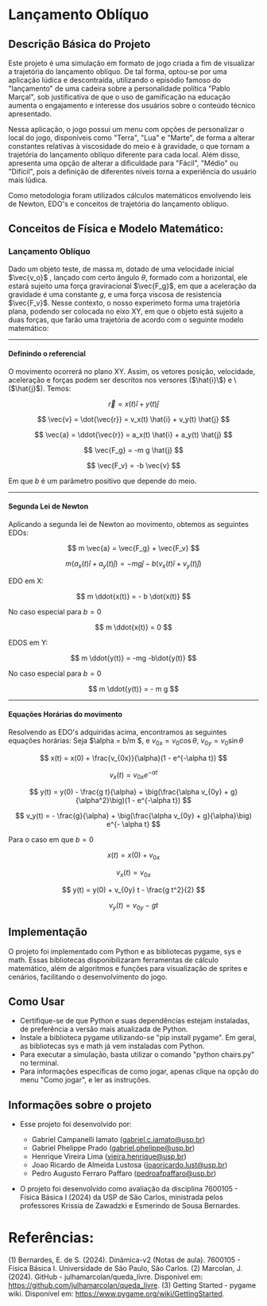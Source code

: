 # Lançamento Oblíquo

## Descrição Básica do Projeto

Este projeto é uma simulação em formato de jogo criada a fim de visualizar a trajetória do lançamento oblíquo. De tal forma, optou-se por uma aplicação lúdica e descontraída, utilizando o episódio famoso do "lançamento" de uma cadeira sobre a personalidade política "Pablo Marçal", sob justificativa de que o uso de gamificação na educação aumenta o engajamento e interesse dos usuários sobre o conteúdo técnico apresentado. 

Nessa aplicação, o jogo possui um menu com opções de personalizar o local do jogo, disponíveis como "Terra", "Lua" e "Marte", de forma a alterar constantes relativas à viscosidade do meio e à gravidade, o que tornam a trajetória do lançamento oblíquo diferente para cada local. Além disso, apresenta uma opção de alterar a dificuldade para "Fácil", "Médio" ou "Difícil", pois a definição de diferentes níveis torna a experiência do usuário mais lúdica.

Como metodologia foram utilizados cálculos matemáticos envolvendo leis de Newton, EDO's e conceitos de trajetória do lançamento oblíquo.
## Conceitos de Física e Modelo Matemático:
### Lançamento Oblíquo

Dado um objeto teste, de massa $m$, dotado de uma velocidade inicial $\vec{v_o}$ , lançado com certo ângulo $\theta$, formado com a horizontal, ele estará sujeito uma força graviracional $\vec{F_g}$, em que a aceleração da gravidade é uma constante $g$, e uma força viscosa de resistencia $\vec{F_v}$.
Nesse contexto, o nosso experimeto forma uma trajetória plana, podendo ser colocada no eixo XY, em que o objeto está sujeito a duas forças, que farão uma trajetória de acordo com o seguinte modelo matemático:

---

#### Definindo o referencial
  O movimento ocorrerá no plano XY. Assim, os vetores posição, velocidade, aceleração e forças podem ser descritos nos versores \($\hat{i}\$) e \($\hat{j}\$). Temos:

$$
\vec{r} = x(t) \hat{i} + y(t) \hat{j}
$$

$$
\vec{v} = \dot{\vec{r}} = v_x(t) \hat{i} + v_y(t) \hat{j}
$$

$$
\vec{a} = \ddot{\vec{r}} = a_x(t) \hat{i} + a_y(t) \hat{j}
$$

$$
\vec{F_g} = -m g \hat{j}
$$

$$
\vec{F_v} = -b \vec{v}
$$

Em que $b$ é um parâmetro positivo que depende do meio.

---

#### Segunda Lei de Newton

Aplicando a segunda lei de Newton ao movimento, obtemos as seguintes EDOs:

$$
m \vec{a} = \vec{F_g} + \vec{F_v}
$$

$$
m (a_x(t)\hat{i} + a_y(t)\hat{j}) = -mg\hat{j} - b(v_x(t)\hat{i} + v_y(t)\hat{j})
$$

EDO em X:

$$
m \ddot{x(t)} = - b \dot{x(t)}
$$

No caso especial para $b = 0$

$$
m \ddot{x(t)} = 0
$$

EDOS em Y:

$$
m \ddot{y(t)} = -mg -b\dot{y(t)}
$$

No caso especial para $b = 0$

$$
m \ddot{y(t)} = - m g
$$

---

#### Equações Horárias do movimento
Resolvendo as EDO's adquiridas acima, encontramos as seguintes equações horárias:
Seja $\alpha = b/m $, e $v_{0x} = v_0 \cos{\theta}$, $v_{0y} = v_0 \sin{\theta}$

$$
x(t) = x(0) + \frac{v_{0x}}{\alpha}(1 - e^{-\alpha t})
$$

$$
v_x(t) = v_{0x} e^{- \alpha t}
$$

$$
y(t) = y(0) - \frac{g t}{\alpha} + \big(\frac{\alpha v_{0y} + g}{\alpha^2}\big)(1 - e^{-\alpha t})
$$

$$
v_y(t) = - \frac{g}{\alpha} + \big(\frac{\alpha v_{0y} + g}{\alpha}\big) e^{- \alpha t}
$$

Para o caso em que $b = 0$

$$
x(t) = x(0) + v_{0x}
$$

$$
v_x(t) = v_{0x}
$$

$$
y(t) = y(0) + v_{0y} t - \frac{g t^2}{2}
$$

$$
v_y(t) = v_{0y} - gt
$$


## Implementação
O projeto foi implementado com Python e as bibliotecas pygame, sys e math. Essas bibliotecas disponibilizaram ferramentas de cálculo matemático, além de algoritmos e funções para visualização de sprites e cenários, facilitando o desenvolvimento do jogo.
## Como Usar

- Certifique-se de que Python e suas dependências estejam instaladas, de preferência a versão mais atualizada de Python.
- Instale a biblioteca pygame utilizando-se "pip install pygame". Em geral, as bibliotecas sys e math já vem instaladas com Python.
- Para executar a simulação, basta utilizar o comando "python chairs.py" no terminal.
- Para informações específicas de como jogar, apenas clique na opção do menu "Como jogar", e ler as instruções.

## Informações sobre o projeto

- Esse projeto foi desenvolvido por: 
  - Gabriel Campanelli Iamato (<gabriel.c.iamato@usp.br>)
  - Gabriel Phelippe Prado (<gabriel.phelippe@usp.br>)
  - Henrique Vireira Lima (<vieira.henrique@usp.br>)
  - Joao Ricardo de Almeida Lustosa (<joaoricardo.lust@usp.br>)
  - Pedro Augusto Ferraro Paffaro (<pedroafpaffaro@usp.br>)
  
- O projeto foi desenvolvido como avaliação da disciplina 7600105 - Física Básica I (2024) da USP de São Carlos,  ministrada pelos professores Krissia de Zawadzki e Esmerindo de Sousa Bernardes.

# Referências:
(1) Bernardes, E. de S. (2024). Dinâmica-v2 (Notas de aula). 7600105 - Física Básica I. Universidade de São Paulo, São Carlos.
(2) Marcolan, J. (2024). GitHub - julhamarcolan/queda_livre. Disponível em: <https://github.com/julhamarcolan/queda_livre>.
(3) Getting Started - pygame wiki. Disponível em: <https://www.pygame.org/wiki/GettingStarted>.
